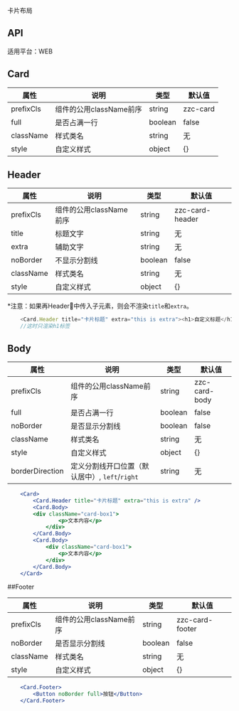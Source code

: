 卡片布局

## API

适用平台：WEB

## Card

| 属性      | 说明                    | 类型    | 默认值   |
| --------- | ----------------------- | ------- | -------- |
| prefixCls | 组件的公用className前序 | string  | zzc-card |
| full      | 是否占满一行            | boolean | false    |
| className | 样式类名                | string  | 无       |
| style     | 自定义样式              | object  | {}       |

## Header

| 属性      | 说明                    | 类型    | 默认值          |
| --------- | ----------------------- | ------- | --------------- |
| prefixCls | 组件的公用className前序 | string  | zzc-card-header |
| title     | 标题文字                | string  | 无              |
| extra     | 辅助文字                | string  | 无              |
| noBorder  | 不显示分割线          | boolean | false           |
| className | 样式类名                | string  | 无              |
| style     | 自定义样式              | object  | {}              |

*注意：如果再Header中传入子元素，则会不渲染`title`和`extra`。

```js
    <Card.Header title="卡片标题" extra="this is extra"><h1>自定义标题</h1></Card.Header>
    //这时只渲染h1标签
```

## Body

| 属性            | 说明                                           | 类型    | 默认值        |
| --------------- | ---------------------------------------------- | ------- | ------------- |
| prefixCls       | 组件的公用className前序                        | string  | zzc-card-body |
| full            | 是否占满一行                                   | boolean | false         |
| noBorder        | 是否显示分割线                                 | boolean | false         |
| className       | 样式类名                                       | string  | 无            |
| style           | 自定义样式                                     | object  | {}            |
| borderDirection | 定义分割线开口位置（默认居中）, `left`/`right` | string  | 无            |

```jsx
    <Card>
        <Card.Header title="卡片标题" extra="this is extra" />
        <Card.Body>
        <div className="card-box1">
                <p>文本内容</p>
            </div>
        </Card.Body>
        <Card.Body>
            <div className="card-box1">
                <p>文本内容</p>
            </div>
        </Card.Body>
    </Card>
```

##Footer

| 属性      | 说明                    | 类型    | 默认值          |
| --------- | ----------------------- | ------- | --------------- |
| prefixCls | 组件的公用className前序 | string  | zzc-card-footer |
| noBorder  | 是否显示分割线          | boolean | false           |
| className | 样式类名                | string  | 无              |
| style     | 自定义样式              | object  | {}              |

```jsx
    <Card.Footer>
        <Button noBorder full>按钮</Button>
    </Card.Footer>
```

